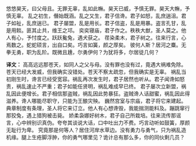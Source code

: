 悠悠昊天，曰父母且。无罪无辜，乱如此幠。昊天已威，予慎无罪。昊天大幠，予慎无辜。
乱之初生，僭始既涵。乱之又生，君子信谗。君子如怒，乱庶遄沮。君子如祉，乱庶遄已。
君子屡盟，乱是用长。君子信盗，乱是用暴。盗言孔甘，乱是用餤。匪其止共，维王之邛。
奕奕寝庙，君子作之。秩秩大猷，圣人莫之。他人有心，予忖度之。跃跃毚兔，遇犬获之。
荏染柔木，君子树之。往来行言，心焉数之。蛇蛇硕言，出自口矣。巧言如簧，颜之厚矣。
彼何人斯？居河之麋。无拳无勇，职为乱阶。既微且尰，尔勇伊何？为犹将多，尔居徒几何？

**译文：**
高高远远那苍天，如同人之父与母。没有罪也没有过，竟遇大祸难免除。苍天已经大发威，但我确实没错处。苍天不察太疏忽，但我确实是无辜。
祸乱当初刚生时，谗言已经受宽容。祸乱再次发生时，君子居然也听从。君子闻谗如怒责，祸乱速止不严重；君子如能任贤明，祸乱难成早已终。
君子屡次立新盟，祸乱因此便增长。君子相信那盗贼，祸乱因此势暴狂。盗贼谗人话甜蜜，祸乱因此得滋养。谗人哪能尽职守，只能为王酿灾殃。
巍然宫室与宗庙，君子将它来建起。典章制度有条理，圣人将它来订立。他人有心想谗毁，我能揣测能料及。蹦跳窜行那狡兔，遇上猎狗被击毙。
娇柔袅娜好树木，君子自己所栽培。往来流传那谣言，心中辨别识真伪。夸夸其谈说大话，口中吐出力不费。巧言动听如鼓簧，厚颜无耻行为卑。
究竟那是何等人？居住河岸水草边。没有勇力与勇气，只为祸乱造机缘。腿上生疮脚浮肿，你的勇气哪里见？诡计总有那么多，你的同伙剩几员？

